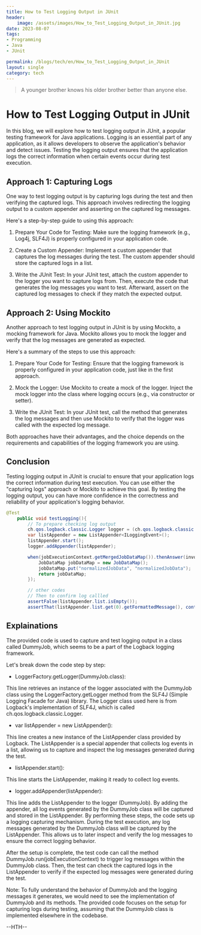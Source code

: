 ```yaml
---
title: How to Test Logging Output in JUnit
header:
    image: /assets/images/How_to_Test_Logging_Output_in_JUnit.jpg
date: 2023-08-07
tags:
- Programming
- Java
- JUnit

permalink: /blogs/tech/en/How_to_Test_Logging_Output_in_JUnit
layout: single
category: tech
---
```

> A younger brother knows his older brother better than anyone else.

# How to Test Logging Output in JUnit

In this blog, we will explore how to test logging output in JUnit, a popular testing framework for Java applications. Logging is an essential part of any application, as it allows developers to observe the application's behavior and detect issues. Testing the logging output ensures that the application logs the correct information when certain events occur during test execution.

## Approach 1: Capturing Logs

One way to test logging output is by capturing logs during the test and then verifying the captured logs. This approach involves redirecting the logging output to a custom appender and asserting on the captured log messages.

Here's a step-by-step guide to using this approach:

1. Prepare Your Code for Testing: Make sure the logging framework (e.g., Log4j, SLF4J) is properly configured in your application code.

2. Create a Custom Appender: Implement a custom appender that captures the log messages during the test. The custom appender should store the captured logs in a list.

3. Write the JUnit Test: In your JUnit test, attach the custom appender to the logger you want to capture logs from. Then, execute the code that generates the log messages you want to test. Afterward, assert on the captured log messages to check if they match the expected output.

## Approach 2: Using Mockito

Another approach to test logging output in JUnit is by using Mockito, a mocking framework for Java. Mockito allows you to mock the logger and verify that the log messages are generated as expected.

Here's a summary of the steps to use this approach:

1. Prepare Your Code for Testing: Ensure that the logging framework is properly configured in your application code, just like in the first approach.

2. Mock the Logger: Use Mockito to create a mock of the logger. Inject the mock logger into the class where logging occurs (e.g., via constructor or setter).

3. Write the JUnit Test: In your JUnit test, call the method that generates the log messages and then use Mockito to verify that the logger was called with the expected log message.

Both approaches have their advantages, and the choice depends on the requirements and capabilities of the logging framework you are using.

## Conclusion

Testing logging output in JUnit is crucial to ensure that your application logs the correct information during test execution. You can use either the "capturing logs" approach or Mockito to achieve this goal. By testing the logging output, you can have more confidence in the correctness and reliability of your application's logging behavior.

```java
@Test
    public void testLogging(){
        // To prepare checking log output
        ch.qos.logback.classic.Logger logger = (ch.qos.logback.classic.Logger) LoggerFactory.getLogger(DummyJob.class);
        var listAppender = new ListAppender<ILoggingEvent>();
        listAppender.start();
        logger.addAppender(listAppender);

        when(jobExecutionContext.getMergedJobDataMap()).thenAnswer(invocation -> {
            JobDataMap jobDataMap = new JobDataMap();
            jobDataMap.put("normalizedJobData", "normalizedJobData");
            return jobDataMap;
        });

        // other codes
        // Then to confirm log callled
        assertFalse(listAppender.list.isEmpty());
        assertThat(listAppender.list.get(0).getFormattedMessage(), containsString("Running job with map: normalizedJobData"));
```

## Explainations

The provided code is used to capture and test logging output in a class called DummyJob, which seems to be a part of the Logback logging framework.

Let's break down the code step by step:

 - LoggerFactory.getLogger(DummyJob.class):

This line retrieves an instance of the logger associated with the DummyJob class using the LoggerFactory.getLogger method from the SLF4J (Simple Logging Facade for Java) library.
The Logger class used here is from Logback's implementation of SLF4J, which is called ch.qos.logback.classic.Logger.
 - var listAppender = new ListAppender<ILoggingEvent>():

This line creates a new instance of the ListAppender class provided by Logback.
The ListAppender is a special appender that collects log events in a list, allowing us to capture and inspect the log messages generated during the test.
 - listAppender.start():

This line starts the ListAppender, making it ready to collect log events.

 - logger.addAppender(listAppender):

This line adds the ListAppender to the logger (DummyJob).
By adding the appender, all log events generated by the DummyJob class will be captured and stored in the ListAppender.
By performing these steps, the code sets up a logging capturing mechanism. During the test execution, any log messages generated by the DummyJob class will be captured by the ListAppender. This allows us to later inspect and verify the log messages to ensure the correct logging behavior.


After the setup is complete, the test code can call the method DummyJob.run(jobExecutionContext) to trigger log messages within the DummyJob class. Then, the test can check the captured logs in the ListAppender to verify if the expected log messages were generated during the test.

Note: To fully understand the behavior of DummyJob and the logging messages it generates, we would need to see the implementation of DummyJob and its methods. The provided code focuses on the setup for capturing logs during testing, assuming that the DummyJob class is implemented elsewhere in the codebase.


--HTH--